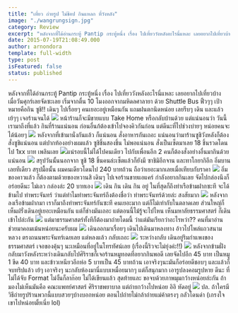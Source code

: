 ```yaml
---
title: "เที่ยว ถ่ายรูป ไม่ช๊อป กินแหลก ที่วังหลัง"
image: "./wangrungsign.jpg"
category: Review
excerpt: "หลังจากที่ได้อ่านกระทู้ Pantip กระทู้หนึ่ง เรื่อง ไปเที่ยววังหลังอะไรนี่แหละ เลยอยากไปเที่ยวบ้าง เมื่อวันศุกร์เลยจัดซะเลย"
date: 2015-07-19T21:08:49.000
author: arnondora
template: full-width
type: post
isFeatured: false
status: published
---
```


หลังจากที่ได้อ่านกระทู้ Pantip กระทู้หนึ่ง เรื่อง ไปเที่ยววังหลังอะไรนี่แหละ เลยอยากไปเที่ยวบ้าง เมื่อวันศุกร์เลยจัดซะเลย
เริ่มจากตื่น 10 โมงออกจากมหิดลศาลายา ด้วย Shuttle Bus ฟิ้วๆๆ เป้าหมายคือกิน ซูชิ!!
เดินๆ ไปเรื่อยๆ คนเยอะอยู่เหมือนกัน แถมฝนตกนิดหน่อย เลยรีบๆ เดิน และแล้วเย้ๆๆ เจอร้านจนได้
![](https://farm1.staticflickr.com/437/19186377093_6713188247_k_d.jpg)
หน้าร้านก็จะมีขายแบบ Take Home หรือกลับบ้านด้วย แต่แน่นอนว่า วันนี้เรามาถีงที่แล้ว กินที่ร้านแน่นอน ก่อนอื่นก้ต้องเข้าไปจองคิวกันก่อน แต่ดีนะที่ไปช่วงบ่ายๆ หน่อยคนจะได้น้อยๆ
![](https://farm1.staticflickr.com/455/19620631229_77936d75a2_k_d.jpg)
หลังจากที่เข้ามานั่งกันแล้ว ก็แน่นอน สั่งอาหารกันเถอะ แน่นอนว่ามาร้านซูชิวังหลังก็ต้องสั่งซูชิแน่นอน แต่ปากท้องอย่างผมแล้ว ซูชิชิ้นสองชิ้น ไม่พอแน่นอน สั่งเป็นเซ็ตมาเลย 18 ชิ้นรวดโดนไป 1xx บาท เพลินเลย
![](https://farm1.staticflickr.com/274/19799881582_b7324902c5_k_d.jpg)แน่รอบนี้ไม่ได้ไปคนเดียว ไปกับเพื่อนอีก 2 คนก็ต้องสั่งอย่างอื่นมากินด้วยแน่นอน
![](https://farm1.staticflickr.com/417/19807223875_32cf1fcf97_k_d.jpg)
สรุปวันนั้นนอกจาก ซูชิ 18 ชิ้นคนล่ะเซ็ตแล้วก็ยังมี ซาชิมิอีกจาน และทาโกยากิอีก อิ่มบานเลยทีเดียว สรุปมื้อนั้น ผมคนเดียวโดนไป 240 บาทถ้วน ถือว่าเยอะมากเลยเมื่อเทียบกับราคา
![](https://farm4.staticflickr.com/3791/19619155628_0a0589abd9_k_d.jpg)
อิ่มของคาวแล้ว ก็ต้องตามด้วยของหวานสิ เดินๆ ไปเจอร้านขายแอแคร์ กำลังอยากกินเลย จัดไปกล่องนึงก็อร่อยดีนะ ไม่เลว กล่องล่ะ 20 บาทเอง
![](https://farm1.staticflickr.com/470/19811819851_da92ab8a80_k_d.jpg)
เดิน กิน เดิน กิน อยู่ ในที่สุดก็ถึงท่าเรือข้ามฝากซะที จะได้ข้ามไป ท่าพระจันทร์ ว่าแต่ทำไมท่าพระจันทร์ถึงต้องชื่อว่า ท่าพระจันทร์ด้วยล่ะ สงสัยมาก
![](https://farm1.staticflickr.com/290/19799607562_c63b884ceb_k_d.jpg)
หลังจากลงเรือข้ามฝากมา เราก็มาถึงท่าพระจันทร์กันซะที คนเยอะมาก แต่ก็ไม่เท่ากับในตลาดเลย ส่วนใหญ่ก็เห็นฝรั่งเดินอยู่เยอะเหมือนกัน แต่ก็ช่างมันเถอะ แต่ตอนนี้ไม้รู้จะไปไหน เห็นมหาลัยธรรมศาสตร์ ก็เดินเข้าไปล่ะกัน
![](https://farm4.staticflickr.com/3724/19185931683_b92c83a6e4_k_d.jpg)
แต่มาธรรมศาสตร์ทั้งทีก็ต้องมาถ่ายโดมนี้ ว่าแต่มันเรียกว่าอะไรหว่า?? คนที่มาอ่านช่วยมาคอมเม้นหน่อยนะครับผม
![](https://farm1.staticflickr.com/347/19185867213_c150a54484_k_d.jpg)
เดินออกมาเรื่อยๆ เดินไปเดินมาหลงทาง อ้าวไปโพล่แถวสนามหลวง ตรงถนนพระจันทร์เฉยเลย แต่หลงแล้ว กลับเถอะ
![](https://farm1.staticflickr.com/374/19780499296_34179e9ed9_k_d.jpg)
ระหว่างกลับ เดินอยู่ริมกำแพงของธรรมศาสตร์ เจอของคุ้นๆ นะเหมือนที่อยู่ในโทรทัศน์เลย (เรื่องนี้ริวจะไม่ยุ่งค่ะ!!)
![](https://farm1.staticflickr.com/329/19618635250_cbb5fdee88_k_d.jpg)
หลังจากข้ามฝั่งกลับมาวังหลังระหว่างเดินกลับไปศิริราชก็เจอร้านหมูทอดที่อยากกินพอดี เลยจัดไปอีก 45 บาท เป็นหมู 1 ขีด 40 บาท และข้าวเหนียวอีกห่อ 5 บาทเป็น 45 บาทถ้วน เอาจริงๆนะมันก็อร่อยดีชอบๆ และแล้วก็จบทริปแล้ว เย้ๆ เอาจริงๆ นะกลับห้องมานี่แบบเหมื่อยมากๆ แต่ก็สนุกมาก เอารูปลงคอมรูปหาย ดีนะ ที่ไม่ได้จับ Format ไม่งั้นก็ลาก๊อย ไม่ได้เขียนแล้ว สุดท้ายและ ขอจบด้วยภาพมุมกว้างหน่อยล่ะกัน ถ้ามองไม่เห็นมันคือ คณะแพทย์ศาสตร์ ศิริราชพยาบาล แต่ถ่ายกว้างไปหน่อย อิอิ หัดอยู่
![](https://scontent.fbkk1-1.fna.fbcdn.net/hphotos-xpa1/t31.0-8/s2048x2048/11713810_10207482744967226_4186137379120943000_o.jpg?dl=1)
ปล. ถ้าใครมีวิธีถ่ายรูปร้านพวกนี้แบบสวยๆบ้างบอกหน่อย ตอนไปถ่ายไม่กล้าถ่ายแม่ค้าตรงๆ กลัวโดนด่า (เกรงใจเขาไปหน่อยมั้ยเนี่ย lol)
